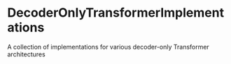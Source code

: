 # DecoderOnlyTransformerImplementations
A collection of implementations for various decoder-only Transformer architectures

